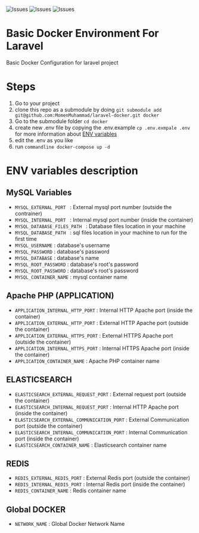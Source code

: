 ![Issues](https://img.shields.io/github/issues/MomenMuhammad/laravel-docker)
![Issues](https://img.shields.io/github/forks/MomenMuhammad/laravel-docker)
![Issues](https://img.shields.io/github/stars/MomenMuhammad/laravel-docker)
# Basic Docker Environment For Laravel
Basic Docker Configuration for laravel project
# Steps
1. Go to your project 
2. clone this repo as a submodule by doing ``` git submodule add git@github.com:MomenMuhammad/laravel-docker.git docker ```
3. Go to the submodule folder ``` cd docker ```
4. create new .env file by copying the .env.example ```cp .env.exmpale .env``` for more information about [ENV variables](#env-variables-description)
5. edit the .env as you like
6. run ```commandline docker-compose up -d```
# ENV variables description
## MySQL Variables
- ```MYSQL_EXTERNAL_PORT ``` : External mysql port number (outside the contrainer)
- ```MYSQL_INTERNAL_PORT ``` : Internal mysql port number (inside the container)
- ```MYSQL_DATABASE_FILES_PATH ``` : Database files location in your machine
- ```MYSQL_DATABASE_PATH ``` : sql files location in your machine to run for the first time
- ```MYSQL_USERNAME``` : database's username
- ```MYSQL_PASSWORD``` : database's password
- ```MYSQL_DATABASE``` : database's name
- ```MYSQL_ROOT_PASSWORD``` : database's root's password
- ```MYSQL_ROOT_PASSWORD``` : database's root's password
- ```MYSQL_CONTAINER_NAME``` : mysql container name
## Apache PHP (APPLICATION)
- ```APPLICATION_INTERNAL_HTTP_PORT``` : Internal HTTP Apache port (inside the container)
- ```APPLICATION_EXTERNAL_HTTP_PORT``` : External HTTP Apache port (outside the container)
- ```APPLICATION_EXTERNAL_HTTPS_PORT``` : External HTTPS Apache port (outside the container)
- ```APPLICATION_INTERNAL_HTTPS_PORT``` : Internal HTTPS Apache port (inside the container)
- ```APPLICATION_CONTAINER_NAME``` : Apache PHP container name
## ELASTICSEARCH
- ```ELASTICSEARCH_EXTERNAL_REQUEST_PORT``` : External request port (outside the container)
- ```ELASTICSEARCH_INTERNAL_REQUEST_PORT``` : Internal HTTP Apache port (inside the container)
- ```ELASTICSEARCH_EXTERNAL_COMMUNICATION_PORT``` : External Communication port (outside the container)
- ```ELASTICSEARCH_INTERNAL_COMMUNICATION_PORT``` : Internal Communication port (inside the container)
- ```ELASTICSEARCH_CONTAINER_NAME``` : Elasticsearch container name
## REDIS
- ```REDIS_EXTERNAL_REDIS_PORT``` : External Redis port (outside the container)
- ```REDIS_INTERNAL_REDIS_PORT``` : Internal Redis port (inside the container)
- ```REDIS_CONTAINER_NAME``` : Redis container name
## Global DOCKER
- ```NETWORK_NAME``` : Global Docker Network Name